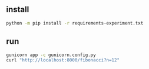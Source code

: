 ## install

```sh
python -m pip install -r requirements-experiment.txt
```

## run

```sh
gunicorn app -c gunicorn.config.py
curl "http://localhost:8000/fibonacci?n=12"
```
